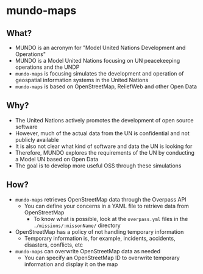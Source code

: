 # mundo-maps

## What?

- MUNDO is an acronym for "Model United Nations Development and Operations"
- MUNDO is a Model United Nations focusing on UN peacekeeping operations and the UNDP
- `mundo-maps` is focusing simulates the development and operation of geospatial information systems in the United Nations
- `mundo-maps` is based on OpenStreetMap, ReliefWeb and other Open Data

## Why?

- The United Nations actively promotes the development of open source software
- However, much of the actual data from the UN is confidential and not publicly available
- It is also not clear what kind of software and data the UN is looking for
- Therefore, MUNDO explores the requirements of the UN by conducting a Model UN based on Open Data
- The goal is to develop more useful OSS through these simulations

## How?

- `mundo-maps` retrieves OpenStreetMap data through the Overpass API
  - You can define your concerns in a YAML file to retrieve data from OpenStreetMap
    - To know what is possible, look at the `overpass.yml` files in the `./missions/:missonName/` directory
- OpenStreetMap has a policy of not handling temporary information
  - Temporary information is, for example, incidents, accidents, disasters, conflicts, etc
- `mundo-maps` can overwrite OpenStreetMap data as needed
  - You can specify an OpenStreetMap ID to overwrite temporary information and display it on the map
